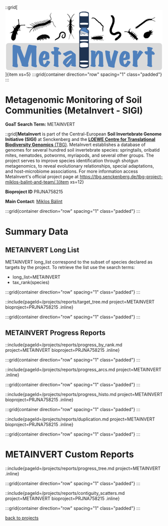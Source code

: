 ::grid[![GoaT](/static/images/Metainvert_logo.png)]{item xs=5}
:::grid{container direction="row" spacing="1" class="padded"}
:::

# Metagenomic Monitoring of Soil Communities (MetaInvert - SIGI)
**GoaT Search Term:** METAINVERT


::grid[**MetaInvert** is part of the Central-European **Soil Invertebrate Genome Initiative (SIGI)** at Senckenberg and the [**LOEWE Centre for Translational Biodiversity Genomics** (TBG)](/projects/LOEWE-TBG). MetaInvert establishes a database of genomes for several hundred soil invertebrate species: springtails, oribatid mites, nematodes, potworms, myriapods, and several other groups. The project serves to improve species identification through shotgun metagenomics, to reveal evolutionary relationships, special adaptations, and host-microbiome associations. For more information access MetaInvert's official project page at https://tbg.senckenberg.de/tbg-project-miklos-balint-and-team/.]{item xs=12}

**Bioproject ID** PRJNA758215

**Main Contact**: [Miklos Bálint](miklos.balint@senckenberg.de)

:::grid{container direction="row" spacing="1" class="padded"}
:::

# Summary Data

## METAINVERT Long List

METAINVERT long_list correspond to the subset of species declared as targets by the project. To retrieve the list use the search terms:

- long_list=METAINVERT
- tax_rank(species)

:::grid{container direction="row" spacing="1" class="padded"}
:::

::include{pageId=/projects/reports/target_tree.md project=METAINVERT bioproject=PRJNA758215 .inline}

:::grid{container direction="row" spacing="1" class="padded"}
:::

## METAINVERT Progress Reports

::include{pageId=/projects/reports/progress_by_rank.md project=METAINVERT bioproject=PRJNA758215 .inline}

:::grid{container direction="row" spacing="1" class="padded"}
:::

::include{pageId=/projects/reports/progress_arcs.md project=METAINVERT .inline}

:::grid{container direction="row" spacing="1" class="padded"}
:::

::include{pageId=/projects/reports/progress_histo.md project=METAINVERT bioproject=PRJNA758215 .inline}

:::grid{container direction="row" spacing="1" class="padded"}
:::

::include{pageId=/projects/reports/duplication.md project=METAINVERT bioproject=PRJNA758215 .inline}

:::grid{container direction="row" spacing="1" class="padded"}
:::

# METAINVERT Custom Reports

::include{pageId=/projects/reports/progress_tree.md project=METAINVERT .inline}

:::grid{container direction="row" spacing="1" class="padded"}
:::

::include{pageId=/projects/reports/contiguity_scatters.md project=METAINVERT bioproject=PRJNA758215 .inline}

:::grid{container direction="row" spacing="1" class="padded"}
:::

[back to projects](/projects)

